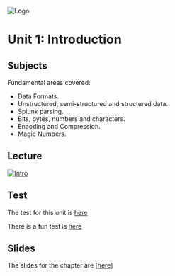 ![Logo](https://github.com/billbuchanan/csn09112/blob/master/zadditional/top_csn09112.png)

# Unit 1: Introduction

## Subjects
Fundamental areas covered:
* Data Formats.
* Unstructured, semi-structured and structured data.
* Splunk parsing.
* Bits, bytes, numbers and characters.
* Encoding and Compression.
* Magic Numbers.


## Lecture

[![Intro](http://img.youtube.com/vi/V_gStFDBlBA/0.jpg)](https://www.youtube.com/watch?v=V_gStFDBlBA "Introduction")
  
## Test
The test for this unit is [here](https://asecuritysite.com/tests/tests?sortBy=cyberdata04)

There is a fun test is [here](https://asecuritysite.com/tests/fun?sortBy=cyberdata04)

## Slides
The slides for the chapter are [<a href="https://asecuritysite.com/public/ch04_what_is_data.pdf">here</a>]</p>


